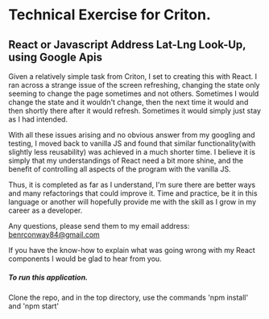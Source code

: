 # Technical Exercise for Criton.

## React or Javascript Address Lat-Lng Look-Up, using Google Apis

Given a relatively simple task from Criton, I set to creating this with React.
I ran across a strange issue of the screen refreshing, changing the state only
seeming to change the page sometimes and not others.
Sometimes I would change the state and it wouldn't change, then the next time it
would and then shortly there after it would refresh. Sometimes it would simply
just stay as I had intended.

With all these issues arising and no obvious answer from my googling and testing,
I moved back to vanilla JS and found that similar functionality(with slightly less
reusability) was achieved in a much shorter time.
I believe it is simply that my understandings of React need a bit more shine, and
the benefit of controlling all aspects of the program with the vanilla JS.

Thus, it is completed as far as I understand, I'm sure there are better ways
and many refactorings that could improve it. Time and practice, be it in this
language or another will hopefully provide me with the skill as I grow in my
career as a developer.

Any questions, please send them to my email address: benrconway84@gmail.com

If you have the know-how to explain what was going wrong with my React
components I would be glad to hear from you.

##### To run this application.
Clone the repo, and in the top directory, use the commands 'npm install' and
'npm start'
